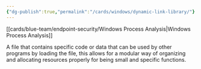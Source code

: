 ```yaml
---
{"dg-publish":true,"permalink":"/cards/windows/dynamic-link-library/"}
---
```


[[cards/blue-team/endpoint-security/Windows Process Analysis\|Windows Process Analysis]]

A file that contains specific code or data that can be used by other programs by loading the file, this allows for a modular way of organizing and allocating resources properly for being small and specific functions.

